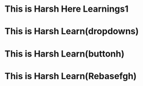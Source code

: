 # This is Harsh Here Learnings1 
# This is Harsh Learn(dropdowns)
# This is Harsh Learn(buttonh)
# This is Harsh Learn(Rebasefgh)
